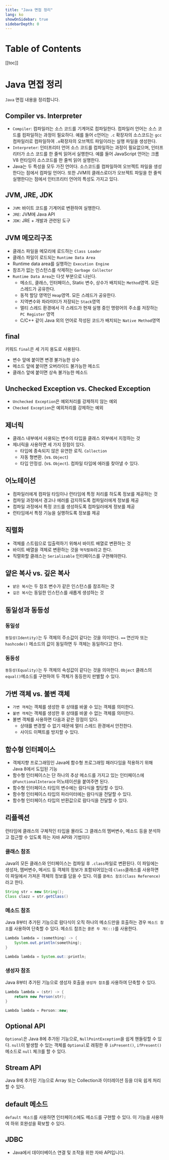 ```yaml
---
title: "Java 면접 정리"
lang: ko
showOnSidebar: true
sidebarDepth: 0
---
```


# Table of Contents
[[toc]]

# Java 면접 정리
`Java` 면접 내용을 정리합니다.

## Compiler vs. Interpreter
- `Compiler`: 컴파일러는 소스 코드를 기계어로 컴파일한다. 컴파일러 언어는 소스 코드를 컴파일하는 과정이 필요하다. 예를 들어 c언어는 `.c` 확장자의 소스코드는 `gcc`컴파일러로 컴파일하여 `.o`확장자의 오브젝트 파일이라는 실행 파일을 생성한다.
- `Interpreter`: 인터프리터 언어 소스 코드를 컴파일하는 과정이 필요없으며, 인터프리터가 소스 코드를 한 줄씩 읽어서 실행한다. 예를 들어 JavaScript 언어는 크롬 V8 런타임이 소스코드를 한 줄씩 읽어 실행한다.
- Java는 두 특성을 모두 가진 언어다. 소스코드를 컴파일하여 오브젝트 파일을 생성한다는 점에서 컴파일 언어다. 또한 JVM의 클래스로더가 오브젝트 파일을 한 줄씩 실행한다는 점에서 인터프리터 언어의 특성도 가지고 있다.

## JVM, JRE, JDK
- `JVM`: 바이트 코드를 기계어로 변환하여 실행한다.
- `JRE`: JVM에 Java API
- `JDK`: JRE + 개발과 관련된 도구

## JVM 메모리구조
- 클래스 파일을 메모리에 로드하는 `Class Loader`
- 클래스 파일이 로드되는 `Runtime Data Area`
- Runtime data area를 실행하는 `Execution Engine`
- 참조가 없는 인스턴스를 삭제하는 `Garbage Collector`
- `Runtime Data Area`는 다섯 부분으로 나뉜다.
    - 메소드, 클래스, 인터페이스, Static 변수, 상수가 배치되는 `Method`영역. 모든 스레드가 공유한다.
    - 동적 할당 영역인 `Heap`영역. 모든 스레드가 공유한다.
    - 지역변수와 파라미터가 저장되는 `Stack`영역
    - 멀티 스레드 환경에서 각 스레드가 현재 실행 중인 명령어의 주소를 저장하는 `PC Register` 영역
    - C/C++ 같이 Java 외의 언어로 작성된 코드가 배치되는 `Native Method`영역

## final
키워드 `final`은 세 가지 용도로 사용된다.
- 변수 앞에 붙이면 변경 불가능한 상수
- 메소드 앞에 붙이면 오버라이드 불가능한 메소드
- 클래스 앞에 붙이면 상속 불가능한 메소드

## Unchecked Exception vs. Checked Exception
- `Unchecked Exception`은 예외처리를 강제하지 않는 예외
- `Checked Exception`은 예외처리를 강제하는 예외

## 제너릭
- 클래스 내부에서 사용되는 변수의 타입을 클래스 외부에서 지정하는 것
- 제너릭을 사용하면 세 가지 장점이 있다.
    - 타입에 종속되지 않은 유연한 로직. `Collection`
    - 자동 형변환. (vs. `Object`)
    - 타입 안정성. (vs. `Object`). 컴파일 타임에 에러를 찾아낼 수 있다.

## 어노테이션
- 컴파일러에게 컴파일 타임이나 런타임에 특정 처리를 하도록 정보를 제공하는 것
- 컴파일 과정에서 경고나 에러를 감지하도록 컴파일러에게 정보를 제공
- 컴파일 과정에서 특정 코드를 생성하도록 컴파일러에게 정보를 제공
- 런타임에서 특정 기능을 실행하도록 정보를 제공

## 직렬화
- 객체를 스트림으로 입출력하기 위해서 바이트 배열로 변환하는 것
- 바이트 배열을 객체로 변환하는 것을 `역직렬화`라고 한다.
- 직렬화할 클래스는 `Serializable` 인터페이스를 구현해야한다.

## 얕은 복사 vs. 깊은 복사
- `얕은 복사`는 두 참조 변수가 같은 인스턴스를 참조하는 것
- `깊은 복사`는 동일한 인스턴스를 새롭게 생성하는 것

## 동일성과 동등성
### 동일성
`동일성(Identity)`는 두 객체의 주소값이 같다는 것을 의미한다. `==` 연산자 또는 `hashcode()` 메소드의 값이 동일하면 두 객체는 동일하다고 한다.

### 동등성
`동등성(Equality)`는 두 객체의 속성값이 같다는 것을 의마한다. `Object` 클래스의 `equal()`메소드를 구현하여 두 객체가 동등한지 판별할 수 있다.

## 가변 객체 vs. 불변 객체
- `가변 객체`는 객체를 생성한 후 상태를 바꿀 수 있는 객체를 의미한다.
- `불변 객체`는 객체를 생성한 후 상태를 바꿀 수 없는 객체를 의미한다.
- 불변 객체를 사용하면 다음과 같은 장점이 있다.
    - 상태를 변경할 수 없기 때문에 멀티 스레드 환경에서 안전한다.
    - 사이드 이펙트를 방지할 수 있다.

## 함수형 인터페이스
- 객체지향 프로그래밍인 Java에 함수형 프로그래밍 패러다임을 적용하기 위해 Java 8에서 도입된 기능
- 함수형 인터페이스는 단 하나의 추상 메소드를 가지고 있는 인터페이스에 `@FunctionalInterace` 어노테이션을 붙여주면 된다.
- 함수형 인터페이스 타입의 변수에는 람다식을 할당할 수 있다.
- 함수형 인터페이스 타입의 파라미터에는 람다식을 전달할 수 있다.
- 함수형 인터페이스 타입의 반환값으로 람다식을 전달할 수 있다.

## 리플렉션
런타임에 클래스의 구체적인 타입을 몰라도 그 클래스의 멤버변수, 메소드 등을 분석하고 접근할 수 있도록 하는 자바 API와 기법이다

### 클래스 참조
Java의 모든 클래스와 인터페이스는 컴파일 후 `.class`파일로 변환된다. 이 파일에는 생성자, 멤버변수, 메서드 등 객체의 정보가 포함되어있는데 `Class`클래스를 사용하면 이 파일에서 가져온 객체의 정보를 담을 수 있다. 이를 `클래스 참조(Class Reference)`라고 한다.
``` java
String str = new String();
Class clazz = str.getClass()
```

### 메소드 참조
Java 8부터 추가된 기능으로 람다식이 오직 하나의 메소드만을 호출하는 경우 `메소드 참조`를 사용하여 단축할 수 있다. 메소드 참조는 `콜론 두 개(::)`를 사용한다.
``` java
Lambda lambda = (something) -> {
    System.out.println(something);
}
```
``` java
Lambda lambda = System.out::println;
```

### 생성자 참조
Java 8부터 추가된 기능으로 생성자 호출을 `생성자 참조`를 사용하여 단축할 수 있다.
``` java
Lambda lambda = (str) -> {
    return new Person(str);
}
```
``` java
Lambda lambda = Person::new;
```

## Optional API
`Optional`은 Java 8에 추가된 기능으로, `NullPointException`을 쉽게 핸들링할 수 있다. `null`이 발생할 수 있는 객체를 `Optional`로 래핑한 후 `isPresent()`, `ifPresent()` 메소드로 `null` 체크를 할 수 있다.

## Stream API
Java 8에 추가된 기능으로 Array 또는 Collection과 이터레이션 등을 더욱 쉽게 처리할 수 있다.

## default 메소드
`default 메소드`를 사용하면 인터페이스에도 메소드를 구현할 수 있다. 이 기능을 사용하여 하위 호완성을 확보할 수 있다.

## JDBC
- Java에서 데이터베이스 연결 및 조작을 위한 자바 API입니다. 